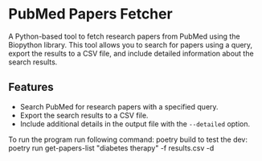 # PubMed Papers Fetcher

A Python-based tool to fetch research papers from PubMed using the Biopython library. This tool allows you to search for papers using a query, export the results to a CSV file, and include detailed information about the search results.

## Features
- Search PubMed for research papers with a specified query.
- Export the search results to a CSV file.
- Include additional details in the output file with the `--detailed` option.

To run the program run following command:
poetry build
to test the dev:
poetry run get-papers-list "diabetes therapy" -f results.csv -d
